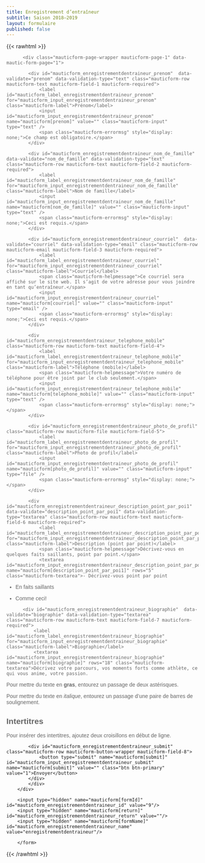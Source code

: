 ```yaml
---
title: Enregistrement d’entraîneur
subtitle: Saison 2018–2019
layout: formulaire
published: false
---
```


{{< rawhtml >}}
<style type="text/css" scoped>
    .mauticform_wrapper { max-width: 600px; margin: 10px auto; font-family: Helvetica, Arial, sans-serif; color: #676767;}
    .mauticform-innerform {}
    .mauticform-post-success {}
    .mauticform-name { font-weight: bold; font-size: 1.5em; margin-bottom: 3px; }
    .mauticform-description { margin-top: 2px; margin-bottom: 10px; }
    .mauticform-error { margin-bottom: 10px; color: red; }
    .mauticform-message { margin-bottom: 10px;color: green; }
    .mauticform-row { display: block; margin-bottom: 20px; }
    .mauticform-label { font-size: 1.1em; display: block; font-weight: bold; margin-bottom: 5px; }
    .mauticform-row.mauticform-required .mauticform-label:after { color: #e32; content: " *"; display: inline; }
    .mauticform-helpmessage { display: block; font-size: 0.9em; margin-bottom: 3px; }
    .mauticform-errormsg { display: block; color: red; margin-top: 2px; }
    .mauticform-selectbox, .mauticform-input, .mauticform-textarea { width: 100%; padding: 0.5em 0.5em; border: 1px solid #CCC; background: #fff; box-shadow: 0px 0px 0px #fff inset; border-radius: 4px; box-sizing: border-box; }
    .mauticform-checkboxgrp-row {}
    .mauticform-checkboxgrp-label { font-weight: normal; }
    .mauticform-checkboxgrp-checkbox {}
    .mauticform-radiogrp-row {}
    .mauticform-radiogrp-label { font-weight: normal; }
    .mauticform-radiogrp-radio {}
    .mauticform-button-wrapper .mauticform-button.btn-default { color: #5d6c7c;background-color: #ffffff;border-color: #dddddd;}
    .mauticform-button-wrapper .mauticform-button { display: inline-block;margin-bottom: 0;font-weight: 600;text-align: center;vertical-align: middle;cursor: pointer;background-image: none;border: 1px solid transparent;white-space: nowrap;padding: 6px 12px;font-size: 13px;line-height: 1.3856;border-radius: 3px;-webkit-user-select: none;-moz-user-select: none;-ms-user-select: none;user-select: none;}
    .mauticform-button-wrapper .mauticform-button.btn-default[disabled] { background-color: #ffffff; border-color: #dddddd;}
</style>

<div id="mauticform_wrapper_enregistrementdentraineur" class="mauticform_wrapper">
    <form autocomplete="false" role="form" method="post" action="https://campagnes.corsaire-chaparral.org/form/submit?formId=9" id="mauticform_enregistrementdentraineur"  data-mautic-form="enregistrementdentraineur" enctype="multipart/form-data">
        <div class="mauticform-error" id="mauticform_enregistrementdentraineur_error"></div>
        <div class="mauticform-message" id="mauticform_enregistrementdentraineur_message"></div>
        <div class="mauticform-innerform">

            
          <div class="mauticform-page-wrapper mauticform-page-1" data-mautic-form-page="1">

            <div id="mauticform_enregistrementdentraineur_prenom"  data-validate="prenom" data-validation-type="text" class="mauticform-row mauticform-text mauticform-field-1 mauticform-required">
                <label id="mauticform_label_enregistrementdentraineur_prenom" for="mauticform_input_enregistrementdentraineur_prenom" class="mauticform-label">Prénom</label>
                <input id="mauticform_input_enregistrementdentraineur_prenom" name="mauticform[prenom]" value="" class="mauticform-input" type="text" />
                <span class="mauticform-errormsg" style="display: none;">Ce champ est obligatoire.</span>
            </div>

            <div id="mauticform_enregistrementdentraineur_nom_de_famille"  data-validate="nom_de_famille" data-validation-type="text" class="mauticform-row mauticform-text mauticform-field-2 mauticform-required">
                <label id="mauticform_label_enregistrementdentraineur_nom_de_famille" for="mauticform_input_enregistrementdentraineur_nom_de_famille" class="mauticform-label">Nom de famille</label>
                <input id="mauticform_input_enregistrementdentraineur_nom_de_famille" name="mauticform[nom_de_famille]" value="" class="mauticform-input" type="text" />
                <span class="mauticform-errormsg" style="display: none;">Ceci est requis.</span>
            </div>

            <div id="mauticform_enregistrementdentraineur_courriel"  data-validate="courriel" data-validation-type="email" class="mauticform-row mauticform-email mauticform-field-3 mauticform-required">
                <label id="mauticform_label_enregistrementdentraineur_courriel" for="mauticform_input_enregistrementdentraineur_courriel" class="mauticform-label">Courriel</label>
                <span class="mauticform-helpmessage">Ce courriel sera affiché sur le site web. Il s’agit de votre adresse pour vous joindre en tant qu’entraîneur.</span>
                <input id="mauticform_input_enregistrementdentraineur_courriel" name="mauticform[courriel]" value="" class="mauticform-input" type="email" />
                <span class="mauticform-errormsg" style="display: none;">Ceci est requis.</span>
            </div>

            <div id="mauticform_enregistrementdentraineur_telephone_mobile"  class="mauticform-row mauticform-text mauticform-field-4">
                <label id="mauticform_label_enregistrementdentraineur_telephone_mobile" for="mauticform_input_enregistrementdentraineur_telephone_mobile" class="mauticform-label">Téléphone (mobile)</label>
                <span class="mauticform-helpmessage">Votre numéro de téléphone pour être joint par le club seulement.</span>
                <input id="mauticform_input_enregistrementdentraineur_telephone_mobile" name="mauticform[telephone_mobile]" value="" class="mauticform-input" type="text" />
                <span class="mauticform-errormsg" style="display: none;"></span>
            </div>

            <div id="mauticform_enregistrementdentraineur_photo_de_profil"  class="mauticform-row mauticform-file mauticform-field-5">
                <label id="mauticform_label_enregistrementdentraineur_photo_de_profil" for="mauticform_input_enregistrementdentraineur_photo_de_profil" class="mauticform-label">Photo de profil</label>
                <input id="mauticform_input_enregistrementdentraineur_photo_de_profil" name="mauticform[photo_de_profil]" value="" class="mauticform-input" type="file" />
                <span class="mauticform-errormsg" style="display: none;"></span>
            </div>

            <div id="mauticform_enregistrementdentraineur_description_point_par_poi1"  data-validate="description_point_par_poi1" data-validation-type="textarea" class="mauticform-row mauticform-text mauticform-field-6 mauticform-required">
                <label id="mauticform_label_enregistrementdentraineur_description_point_par_poi1" for="mauticform_input_enregistrementdentraineur_description_point_par_poi1" class="mauticform-label">Description (point par point)</label>
                <span class="mauticform-helpmessage">Décrivez-vous en quelques faits saillants, point par point.</span>
                <textarea id="mauticform_input_enregistrementdentraineur_description_point_par_poi1" name="mauticform[description_point_par_poi1]" rows="5" class="mauticform-textarea">- Décrivez-vous point par point
- En faits saillants
- Comme ceci!</textarea>
                <span class="mauticform-errormsg" style="display: none;">Ceci est requis.</span>
            </div>

            <div id="mauticform_enregistrementdentraineur_biographie"  data-validate="biographie" data-validation-type="textarea" class="mauticform-row mauticform-text mauticform-field-7 mauticform-required">
                <label id="mauticform_label_enregistrementdentraineur_biographie" for="mauticform_input_enregistrementdentraineur_biographie" class="mauticform-label">Biographie</label>
                <textarea id="mauticform_input_enregistrementdentraineur_biographie" name="mauticform[biographie]" rows="18" class="mauticform-textarea">Décrivez votre parcours, vos moments forts comme athlète, ce qui vous anime, votre passion.

Pour mettre du texte en **gras**, entourez un passage de deux astérisques.

Pour mettre du texte en _italique_, entourez un passage d’une paire de barres de soulignement.

## Intertitres

Pour insérer des intertitres, ajoutez deux croisillons en début de ligne.</textarea>
                <span class="mauticform-errormsg" style="display: none;">Ceci est requis.</span>
            </div>

            <div id="mauticform_enregistrementdentraineur_submit"  class="mauticform-row mauticform-button-wrapper mauticform-field-8">
                <button type="submit" name="mauticform[submit]" id="mauticform_input_enregistrementdentraineur_submit" name="mauticform[submit]" value="" class="btn btn-primary" value="1">Envoyer</button>
            </div>
            </div>
        </div>

        <input type="hidden" name="mauticform[formId]" id="mauticform_enregistrementdentraineur_id" value="9"/>
        <input type="hidden" name="mauticform[return]" id="mauticform_enregistrementdentraineur_return" value=""/>
        <input type="hidden" name="mauticform[formName]" id="mauticform_enregistrementdentraineur_name" value="enregistrementdentraineur"/>

        </form>
</div>

{{< /rawhtml >}}

